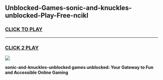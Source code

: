 
## Unblocked-Games-sonic-and-knuckles-unblocked-Play-Free-ncikl
<h3>
<a href="https://premium76.site?title=sonic-and-knuckles-unblocked&ref=23A">CLICK TO PLAY</a></h3>
<hr>

<h3>
<a href="https://premium76.site?title=sonic-and-knuckles-unblocked&ref=23A">CLICK 2 PLAY</a>
  
</h3>

<a href="https://premium76.site?title=sonic-and-knuckles-unblocked&ref=23A"><img src="https://clearcache.store/games.png"></a>


**sonic-and-knuckles-unblocked games unblocked: Your Gateway to Fun and Accessible Online Gaming**
